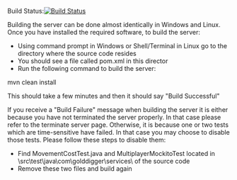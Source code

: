 Build Status:[![Build Status](https://secure.travis-ci.org/u4412045/GoldDigger.png?branch=master)](http://travis-ci.org/u4412045/GoldDigger)

Building the server can be done almost identically in Windows and Linux. Once you have installed the required software, to build the server:

- Using command prompt in Windows or Shell/Terminal in Linux go to the directory where the source code resides
- You should see a file called pom.xml in this director
- Run the following command to build the server:

mvn clean install

This should take a few minutes and then it should say "Build Successful"

If you receive a "Build Failure" message when building the server it is either because you have not terminated the server properly. In that case please refer to the terminate server page. Otherwise, it is because one or two tests which are time-sensitive have failed. In that case you may choose to disable those tests. Please follow these steps to disable them:

- Find MovementCostTest.java and MultiplayerMockitoTest located in \src\test\java\com\golddigger\services\ of the source code
- Remove these two files and build again
